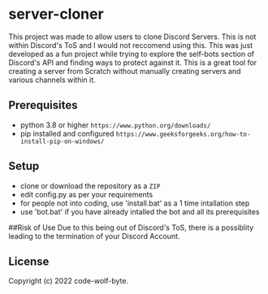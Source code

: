 # server-cloner
This project was made to allow users to clone Discord Servers. This is not within Discord's ToS and I would not reccomend using this. This was just developed as a fun project while trying to explore the self-bots section of Discord's API and finding ways to protect against it. This is a great tool for creating a server from Scratch without manually creating servers and various channels within it.

## Prerequisites
- python 3.8 or higher  `https://www.python.org/downloads/`
- pip installed and configured `https://www.geeksforgeeks.org/how-to-install-pip-on-windows/`

## Setup
- clone or download the repository as a `ZIP`
- edit config.py as per your requirements
- for people not into coding, use 'install.bat' as a 1 time intallation step
- use 'bot.bat' if you have already intalled the bot and all its prerequisites


##Risk of Use
Due to this being out of Discord's ToS, there is a possiblity leading to the termination of your Discord Account.

## License
Copyright (c) 2022 code-wolf-byte.
